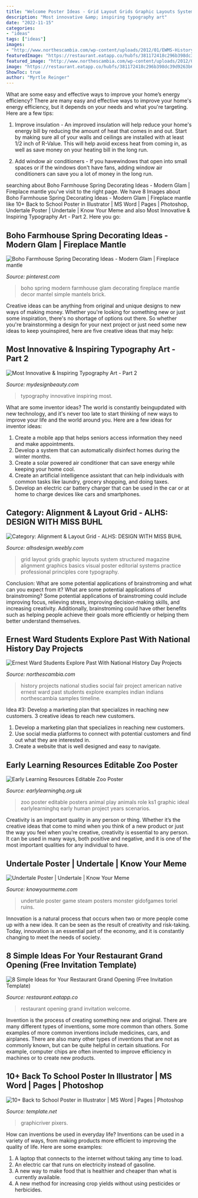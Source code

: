 ```yaml
---
title: "Welcome Poster Ideas - Grid Layout Grids Graphic Layouts System Structured Magazine Alignment Graphics Basics Visual Poster Editorial Systems Practice Professional Principles Core Typography"
description: "Most innovative &amp; inspiring typography art"
date: "2022-11-15"
categories:
- "ideas"
tags: ["ideas"]
images:
- "http://www.northescambia.com/wp-content/uploads/2012/01/EWMS-History-Day-Projects-028.jpg"
featuredImage: "https://restaurant.eatapp.co/hubfs/381172418c296b398dc39d9263b62c56--barbershop-ideas-welcome-signs.jpg#keepProtocol"
featured_image: "http://www.northescambia.com/wp-content/uploads/2012/01/EWMS-History-Day-Projects-028.jpg"
image: "https://restaurant.eatapp.co/hubfs/381172418c296b398dc39d9263b62c56--barbershop-ideas-welcome-signs.jpg#keepProtocol"
ShowToc: true
author: "Myrtle Reinger"
---
```



What are some easy and effective ways to improve your home’s energy efficiency?
There are many easy and effective ways to improve your home's energy efficiency, but it depends on your needs and what you're targeting. Here are a few tips:
1. Improve insulation - An improved insulation will help reduce your home's energy bill by reducing the amount of heat that comes in and out. Start by making sure all of your walls and ceilings are installed with at least 1/2 inch of R-Value. This will help avoid excess heat from coming in, as well as save money on your heating bill in the long run.

2. Add window air conditioners - If you havewindows that open into small spaces or if the windows don't have fans, adding window air conditioners can save you a lot of money in the long run.

	

		
searching about Boho Farmhouse Spring Decorating Ideas - Modern Glam | Fireplace mantle you've visit to the right page. We have 8 Images about Boho Farmhouse Spring Decorating Ideas - Modern Glam | Fireplace mantle like 10+ Back to School Poster in Illustrator | MS Word | Pages | Photoshop, Undertale Poster | Undertale | Know Your Meme and also Most Innovative &amp; Inspiring Typography Art - Part 2. Here you go:
		
    
## Boho Farmhouse Spring Decorating Ideas - Modern Glam | Fireplace Mantle

<img loading=lazy src="https://i.pinimg.com/736x/e6/5f/0c/e65f0cf819218bb18297a98aeda4339d.jpg" onerror="this.onerror=null;this.src='https://tse4.mm.bing.net/th?id=OIP.SP1e523XLn_JXbUH9_1FxAHaLH&amp;pid=15.1';" alt="Boho Farmhouse Spring Decorating Ideas - Modern Glam | Fireplace mantle">

_Source: pinterest.com_

>boho spring modern farmhouse glam decorating fireplace mantle decor mantel simple mantels brick. 

	

Creative ideas can be anything from original and unique designs to new ways of making money. Whether you're looking for something new or just some inspiration, there's no shortage of options out there. So whether you're brainstorming a design for your next project or just need some new ideas to keep youinspired, here are five creative ideas that may help: 

    
## Most Innovative &amp; Inspiring Typography Art - Part 2

<img loading=lazy src="https://www.mydesignbeauty.com/wp-content/uploads/2015/08/Innovative-and-Inspiring-Typography-Art-Collection-by-mydesignbeauty-27.jpg" onerror="this.onerror=null;this.src='https://tse3.mm.bing.net/th?id=OIP.JcaGY6cwTjzNTGoTLAjZoAHaKL&amp;pid=15.1';" alt="Most Innovative &amp; Inspiring Typography Art - Part 2">

_Source: mydesignbeauty.com_

>typography innovative inspiring most. 

	

What are some inventor ideas?
The world is constantly beingupdated with new technology, and it's never too late to start thinking of new ways to improve your life and the world around you. Here are a few ideas for inventor ideas: 
1. Create a mobile app that helps seniors access information they need and make appointments. 
2. Develop a system that can automatically disinfect homes during the winter months. 
3. Create a solar powered air conditioner that can save energy while keeping your home cool. 
4. Create an artificial intelligence assistant that can help individuals with common tasks like laundry, grocery shopping, and doing taxes. 
5. Develop an electric car battery charger that can be used in the car or at home to charge devices like cars and smartphones.

    
## Category: Alignment &amp; Layout Grid - ALHS: DESIGN WITH MISS BUHL

<img loading=lazy src="http://alhsdesign.weebly.com/uploads/2/4/4/1/24417050/d73971e939e59a2ce9cfbdf84dbc38d6_orig.gif" onerror="this.onerror=null;this.src='https://tse3.mm.bing.net/th?id=OIP.1zlx6Tnlmizpz734Tbw41gHaKx&amp;pid=15.1';" alt="Category: Alignment &amp; Layout Grid - ALHS: DESIGN WITH MISS BUHL">

_Source: alhsdesign.weebly.com_

>grid layout grids graphic layouts system structured magazine alignment graphics basics visual poster editorial systems practice professional principles core typography. 

	

Conclusion: What are some potential applications of brainstroming and what can you expect from it?
What are some potential applications of brainstroming?
Some potential applications of brainstroming could include improving focus, relieving stress, improving decision-making skills, and increasing creativity. Additionally, brainstroming could have other benefits such as helping people achieve their goals more efficiently or helping them better understand themselves.

    
## Ernest Ward Students Explore Past With National History Day Projects

<img loading=lazy src="http://www.northescambia.com/wp-content/uploads/2012/01/EWMS-History-Day-Projects-028.jpg" onerror="this.onerror=null;this.src='https://tse2.mm.bing.net/th?id=OIP.75cSo9N7LlWXuasT1r9xRgHaFt&amp;pid=15.1';" alt="Ernest Ward Students Explore Past With National History Day Projects">

_Source: northescambia.com_

>history projects national studies social fair project american native ernest ward past students explore examples indian indians northescambia samples timeline. 

	

Idea #3: Develop a marketing plan that specializes in reaching new customers.
3 creative ideas to reach new customers.
1. Develop a marketing plan that specializes in reaching new customers. 
2. Use social media platforms to connect with potential customers and find out what they are interested in. 
3. Create a website that is well designed and easy to navigate.

    
## Early Learning Resources Editable Zoo Poster

<img loading=lazy src="https://www.earlylearninghq.org.uk/wp-content/uploads/2012/01/Zoo-poster-prev.jpg" onerror="this.onerror=null;this.src='https://tse1.mm.bing.net/th?id=OIP.1GX4rlwbxN7PM63cwy-niwAAAA&amp;pid=15.1';" alt="Early Learning Resources Editable Zoo Poster">

_Source: earlylearninghq.org.uk_

>zoo poster editable posters animal play animals role ks1 graphic ideal earlylearninghq early human project years scenarios. 

	

Creativity is an important quality in any person or thing. Whether it’s the creative ideas that come to mind when you think of a new product or just the way you feel when you’re creative, creativity is essential to any person. It can be used in many ways, both positive and negative, and it is one of the most important qualities for any individual to have.

    
## Undertale Poster | Undertale | Know Your Meme

<img loading=lazy src="https://i.kym-cdn.com/photos/images/facebook/001/027/882/592.png" onerror="this.onerror=null;this.src='https://tse3.mm.bing.net/th?id=OIP.r248i5ij4G3VdmU5THmFlAHaL7&amp;pid=15.1';" alt="Undertale Poster | Undertale | Know Your Meme">

_Source: knowyourmeme.com_

>undertale poster game steam posters monster gidofgames toriel ruins. 

	

Innovation is a natural process that occurs when two or more people come up with a new idea. It can be seen as the result of creativity and risk-taking. Today, innovation is an essential part of the economy, and it is constantly changing to meet the needs of society.

    
## 8 Simple Ideas For Your Restaurant Grand Opening (Free Invitation Template)

<img loading=lazy src="https://restaurant.eatapp.co/hubfs/381172418c296b398dc39d9263b62c56--barbershop-ideas-welcome-signs.jpg#keepProtocol" onerror="this.onerror=null;this.src='https://tse2.mm.bing.net/th?id=OIP.ucUEZ0OiKLgWeCB0zv5MXAHaLH&amp;pid=15.1';" alt="8 Simple Ideas for Your Restaurant Grand Opening (Free Invitation Template)">

_Source: restaurant.eatapp.co_

>restaurant opening grand invitation welcome. 

	

Invention is the process of creating something new and original. There are many different types of inventions, some more common than others. Some examples of more common inventions include medicines, cars, and airplanes. There are also many other types of inventions that are not as commonly known, but can be quite helpful in certain situations. For example, computer chips are often invented to improve efficiency in machines or to create new products.

    
## 10+ Back To School Poster In Illustrator | MS Word | Pages | Photoshop

<img loading=lazy src="https://images.template.net/wp-content/uploads/2019/09/schoolflatPoster-04590.jpg" onerror="this.onerror=null;this.src='https://tse4.mm.bing.net/th?id=OIP.ys-qh7cYlC4QpewcQZePhAHaKO&amp;pid=15.1';" alt="10+ Back to School Poster in Illustrator | MS Word | Pages | Photoshop">

_Source: template.net_

>graphicriver pixers. 

	

How can inventions be used in everyday life?
Inventions can be used in a variety of ways, from making products more efficient to improving the quality of life. Here are some examples: 
1. A laptop that connects to the internet without taking any time to load. 
2. An electric car that runs on electricity instead of gasoline. 
3. A new way to make food that is healthier and cheaper than what is currently available. 
4. A new method for increasing crop yields without using pesticides or herbicides.

